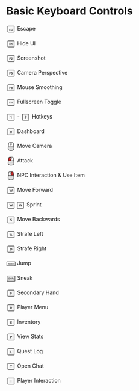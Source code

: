 # Basic Keyboard Controls

<img height="25" style="vertical-align:middle" src="img/controls/keyboard/key_ESC.png"> Escape

<img height="25" style="vertical-align:middle" src="img/controls/keyboard/key_F1.png"> Hide UI

<img height="25" style="vertical-align:middle" src="img/controls/keyboard/key_F2.png"> Screenshot

<img height="25" style="vertical-align:middle" src="img/controls/keyboard/key_F5.png"> Camera Perspective

<img height="25" style="vertical-align:middle" src="img/controls/keyboard/key_F8.png"> Mouse Smoothing

<img height="25" style="vertical-align:middle" src="img/controls/keyboard/key_F11.png"> Fullscreen Toggle

<img height="25" style="vertical-align:middle" src="img/controls/keyboard/key_1.png"> - <img height="25" style="vertical-align:middle" src="img/controls/keyboard/key_9.png"> Hotkeys

<img height="25" style="vertical-align:middle" src="img/controls/keyboard/key_0.png"> Dashboard

<img height="25" style="vertical-align:middle" src="img/controls/keyboard/key_CLICK-0.png"> Move Camera

<img height="25" style="vertical-align:middle" src="img/controls/keyboard/key_CLICK-L.png"> Attack

<img height="25" style="vertical-align:middle" src="img/controls/keyboard/key_CLICK-R.png"> NPC Interaction & Use Item

<img height="25" style="vertical-align:middle" src="img/controls/keyboard/key-letter_W.png"> Move Forward

<img height="25" style="vertical-align:middle" src="img/controls/keyboard/key-letter_W.png"><img height="25" style="vertical-align:middle" src="img/controls/keyboard/key-letter_W.png"> Sprint

<img height="25" style="vertical-align:middle" src="img/controls/keyboard/key-letter_S.png"> Move Backwards

<img height="25" style="vertical-align:middle" src="img/controls/keyboard/key-letter_A.png"> Strafe Left

<img height="25" style="vertical-align:middle" src="img/controls/keyboard/key-letter_D.png"> Strafe Right

<img height="25" style="vertical-align:middle" src="img/controls/keyboard/key_SPACE.png"> Jump

<img height="25" style="vertical-align:middle" src="img/controls/keyboard/key_SHIFT.png"> Sneak

<img height="25" style="vertical-align:middle" src="img/controls/keyboard/key-letter_F.png"> Secondary Hand

<img height="25" style="vertical-align:middle" src="img/controls/keyboard/key-letter_R.png"> Player Menu

<img height="25" style="vertical-align:middle" src="img/controls/keyboard/key-letter_E.png"> Inventory

<img height="25" style="vertical-align:middle" src="img/controls/keyboard/key-letter_P.png"> View Stats

<img height="25" style="vertical-align:middle" src="img/controls/keyboard/key-letter_L.png"> Quest Log

<img height="25" style="vertical-align:middle" src="img/controls/keyboard/key-letter_T.png"> Open Chat

<img height="25" style="vertical-align:middle" src="img/controls/keyboard/key-letter_I.png"> Player Interaction